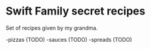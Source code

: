 # Swift Family secret recipes

Set of recipes given by my grandma.

-pizzas (TODO)
-sauces (TODO)
-spreads (TODO)